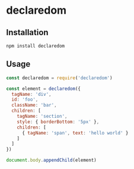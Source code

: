 # declaredom

## Installation

`npm install declaredom`

## Usage

```js
const declaredom = require('declaredom')

const element = declaredom({
  tagName: 'div',
  id: 'foo',
  className: 'bar',
  children: [
    tagName: 'section',
    style: { borderBottom: '5px' },
    children: [
      { tagName: 'span', text: 'hello world' }
    ]
  ]
})

document.body.appendChild(element)
```
